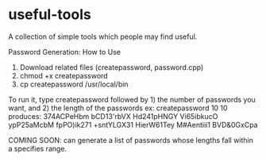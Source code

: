 # useful-tools
A collection of simple tools which people may find useful.

Password Generation: How to Use

1) Download related files (createpassword, password.cpp)
2) chmod +x createpassword
3) cp createpassword /usr/local/bin

To run it, type createpassword followed by 1) the number of passwords you want, and 2) the length of the passwords
ex: createpassword 10 10 produces:
374ACPeHbm
bCD13'rbVX
Hd241pHNGY
Vi65ibkucO
ypP25aMcbM
fpPO)ik271
+sntYLGX31
HierW61Tey
M#Aentiii1
BVD&0GxCpa

COMING SOON: can generate a list of passwords whose lengths fall within a specifies range.
